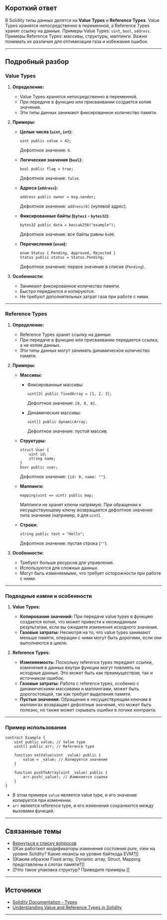
## Короткий ответ

В Solidity типы данных делятся на **Value Types** и **Reference Types**. Value Types хранятся непосредственно в переменной, а Reference Types хранят ссылку на данные. Примеры Value Types: `uint`, `bool`, `address`. Примеры Reference Types: массивы, структуры, маппинги. Важно понимать их различия для оптимизации газа и избежания ошибок.

---

## Подробный разбор

### **Value Types**
1. **Определение:**
   - Value Types хранятся непосредственно в переменной.
   - При передаче в функцию или присваивании создается копия значения.
   - Эти типы данных занимают фиксированное количество памяти.

2. **Примеры:**
   - **Целые числа (`uint`, `int`):**
     ```solidity
     uint public value = 42;
     ```
     Дефолтное значение: `0`.

   - **Логические значения (`bool`):**
     ```solidity
     bool public flag = true;
     ```
     Дефолтное значение: `false`.

   - **Адреса (`address`):**
     ```solidity
     address public owner = msg.sender;
     ```
     Дефолтное значение: `address(0)` (нулевой адрес).

   - **Фиксированные байты (`bytes1` - `bytes32`):**
     ```solidity
     bytes32 public data = keccak256("example");
     ```
     Дефолтное значение: все байты равны `0x00`.

   - **Перечисления (`enum`):**
     ```solidity
     enum Status { Pending, Approved, Rejected }
     Status public status = Status.Pending;
     ```
     Дефолтное значение: первое значение в списке (`Pending`).

3. **Особенности:**
   - Занимают фиксированное количество памяти.
   - Быстро передаются и копируются.
   - Не требуют дополнительных затрат газа при работе с ними.

---

### **Reference Types**
1. **Определение:**
   - Reference Types хранят ссылку на данные.
   - При передаче в функцию или присваивании передается ссылка, а не копия данных.
   - Эти типы данных могут занимать динамическое количество памяти.

2. **Примеры:**
   - **Массивы:**
     - Фиксированные массивы:
       ```solidity
       uint[3] public fixedArray = [1, 2, 3];
       ```
       Дефолтное значение: `[0, 0, 0]`.

     - Динамические массивы:
       ```solidity
       uint[] public dynamicArray;
       ```
       Дефолтное значение: пустой массив.

   - **Структуры:**
     ```solidity
     struct User {
         uint id;
         string name;
     }
     User public user;
     ```
     Дефолтное значение: `{id: 0, name: ""}`.

   - **Маппинги:**
     ```solidity
     mapping(uint => uint) public map;
     ```
     Маппинги не хранят ключи напрямую. При обращении к несуществующему ключу возвращается дефолтное значение типа значения (например, `0` для `uint`).

   - **Строки:**
     ```solidity
     string public text = "Hello";
     ```
     Дефолтное значение: пустая строка (`""`).

3. **Особенности:**
   - Требуют больше ресурсов для управления.
   - Используются для сложных данных.
   - Могут быть изменяемыми, что требует осторожности при работе с ними.

---

### **Подводные камни и особенности**
1. **Value Types:**
   - **Копирование значений:** При передаче value types в функцию создается копия, что может привести к неожиданным результатам, если вы ожидаете изменения исходного значения.
   - **Газовые затраты:** Несмотря на то, что value types занимают меньше памяти, операции с ними могут быть дорогими, если они выполняются в цикле.

2. **Reference Types:**
   - **Изменяемость:** Поскольку reference types передают ссылки, изменения в данных внутри функции могут повлиять на исходные данные. Это может быть как преимуществом, так и источником ошибок.
   - **Газовые затраты:** Работа с reference types, особенно с динамическими массивами и маппингами, может быть дорогостоящей, так как требует выделения памяти.
   - **Пустые значения:** Обращение к несуществующим ключам в маппингах возвращает дефолтные значения, что может быть полезно, но также может скрывать ошибки в логике контракта.

---

### **Пример использования**
```solidity
contract Example {
    uint public value; // Value type
    uint[] public arr; // Reference type

    function setValue(uint _value) public {
        value = _value; // Копируется значение
    }

    function pushToArray(uint _value) public {
        arr.push(_value); // Изменяется ссылка
    }
}
```

- В этом примере `value` является value type, и его значение копируется при изменении.
- `arr` является reference type, и его изменения сохраняются между вызовами функций.

---

## Связанные темы
- [Вернуться к списку вопросов](5.%20Список%20вопросов.md)
- [[Как работают модификаторы изменения состояния pure, view на уровне Solidity? Какие нюансы на уровне байткода EVM?]]
- [[Каким образом Fixed array, Dynamic array, Struct, Mapping представлены в слотах памяти?]]
- [[Что такое упаковка структур? Приведите примеры.]]

---

## Источники
- [Solidity Documentation - Types](https://docs.soliditylang.org/en/latest/types.html)
- [Understanding Value and Reference Types in Solidity](https://ethereum.stackexchange.com/questions/91874/what-is-the-difference-between-value-types-and-reference-types-in-solidity)
---